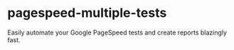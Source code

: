 # pagespeed-multiple-tests
Easily automate your Google PageSpeed tests and create reports blazingly fast.
